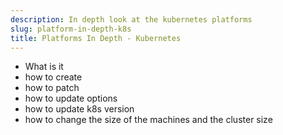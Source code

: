 ```yaml
---
description: In depth look at the kubernetes platforms
slug: platform-in-depth-k8s
title: Platforms In Depth - Kubernetes
---
```


- What is it
- how to create
- how to patch
- how to update options
- how to update k8s version
- how to change the size of the machines and the cluster size
